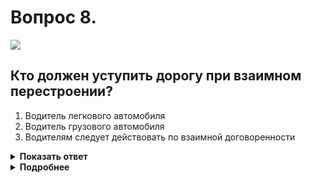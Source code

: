# Вопрос 8.

![](https://s.drom.ru/i24227/pdd/tickets/2016/1542608336.jpg)

## Кто должен уступить дорогу при взаимном перестроении?

1. Водитель легкового автомобиля
2. Водитель грузового автомобиля
3. Водителям следует действовать по взаимной договоренности

<details>
<summary><b>Показать ответ</b></summary>
Правильный ответ: 2
</details>
<details>
<summary><b>Подробнее</b></summary>
При одновременном перестроении водители руководствуются «правилом правой руки». Помеха справа у водителя грузовика. Он уступает дорогу.
(Пункт 8.4 ПДД)
</details>